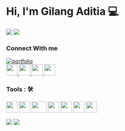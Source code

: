 # Hi, I'm Gilang Aditia :computer:

![](https://readme-typing-svg.herokuapp.com?lines=Hardware+Engineer;FrontEnd+Developer;UI/UX+Designer+Research)
![](https://gilang-aditia.github.io/Portofolioku/)

### Connect With me
[![portfolio](https://img.shields.io/badge/my_portfolio-000?style=for-the-badge&logo=ko-fi&logoColor=white)](https://gilang-resume.vercel.app/)  
<a href="https://www.linkedin.com/in/gilang-aditia-b79461231/">
  <img src="https://user-images.githubusercontent.com/74038190/235294012-0a55e343-37ad-4b0f-924f-c8431d9d2483.gif" width="30px">
</a>
<a href="https://instagram.com/">
  <img src="https://user-images.githubusercontent.com/74038190/235294013-a33e5c43-a01c-43f6-b44d-a406d8b4ab75.gif" width="30px">
</a>
<a href="https://x.com/">
  <img src="https://user-images.githubusercontent.com/74038190/235294011-b8074c31-9097-4a65-a594-4151b58743a8.gif" width="30px">
</a>
<a href="https://x.com/">
  <img src="https://user-images.githubusercontent.com/74038190/235294010-ec412ef5-e3da-4efa-b1d4-0ab4d4638755.gif" width="30px">
</a>


### Tools : 🛠

<img src="https://user-images.githubusercontent.com/74038190/212257460-738ff738-247f-4445-a718-cdd0ca76e2db.gif" width="30px" height="30px"> <img src="https://user-images.githubusercontent.com/74038190/212257454-16e3712e-945a-4ca2-b238-408ad0bf87e6.gif" width="30px" height="30px"> <img src="https://user-images.githubusercontent.com/74038190/212281775-b468df30-4edc-4bf8-a4ee-f52e1aaddc86.gif" width="40px" height="30px"> <img src="https://user-images.githubusercontent.com/74038190/212280805-9bcb336b-8c55-46a8-abf8-ff286ab55472.gif" width="30px" height="30px"> <img src="https://github.com/Anmol-Baranwal/Cool-GIFs-For-GitHub/assets/74038190/29fd6286-4e7b-4d6c-818f-c4765d5e39a9" width="30px" height="30px"> <img src="https://user-images.githubusercontent.com/74038190/212257467-871d32b7-e401-42e8-a166-fcfd7baa4c6b.gif" width="30px" height="30px"> <img src="https://github.com/Anmol-Baranwal/Cool-GIFs-For-GitHub/assets/74038190/67f477ed-6624-42da-99f0-1a7b1a16eecb" width="30px" height="30px">

![](https://github-readme-stats.vercel.app/api?username=gilang-aditia&theme=tokyonight)
![](https://github-readme-stats.vercel.app/api/top-langs/?username=gilang-aditia&theme=tokyonight&layout=compact)
